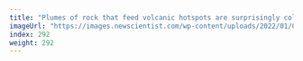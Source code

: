 ```yaml
---
title: "Plumes of rock that feed volcanic hotspots are surprisingly cold"
imageUrl: "https://images.newscientist.com/wp-content/uploads/2022/01/06145958/PRI_217404642.jpg?width=600"
index: 292
weight: 292
---
```

